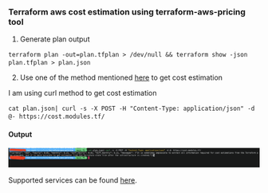 ### Terraform aws cost estimation using terraform-aws-pricing tool

1. Generate plan output

```shell
terraform plan -out=plan.tfplan > /dev/null && terraform show -json plan.tfplan > plan.json
```

2. Use one of the method mentioned [here](https://github.com/terraform-aws-modules/terraform-aws-pricing?tab=readme-ov-file#examples) to get cost estimation

I am using curl method to get cost estimation

```shell
cat plan.json| curl -s -X POST -H "Content-Type: application/json" -d @- https://cost.modules.tf/
```

#### Output

![alt](../../assets/terraform-aws-pricing-cost-estimation.png)

Supported services can be found [here](https://github.com/terraform-aws-modules/terraform-aws-pricing?tab=readme-ov-file#supported-resources).

